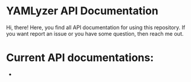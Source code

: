 # YAMLyzer API Documentation

Hi, there! Here, you find all API documentation for using this repository.
If you want report an issue or you have some question, then reach me out.

# Current API documentations:
- 
